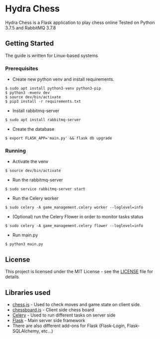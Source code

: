 # Hydra Chess

Hydra Chess is a Flask application to play chess online
Tested on Python 3.7.5 and RabbitMQ 3.7.8

## Getting Started

The guide is written for Linux-based systems

### Prerequisites

* Create new python venv and install requirements.
```
$ sudo apt install python3-venv python3-pip
$ python3 -mvenv dev
$ source dev/bin/activate
$ pip3 install -r requirements.txt
```

* Install rabbitmq-server
```
$ sudo apt install rabbitmq-server
```

* Create the database
```
$ export FLASK_APP='main.py' && flask db upgrade
```

### Running

* Activate the venv

```
$ source dev/bin/activate
```

* Run the rabbitmq-server
```
$ sudo service rabbitmq-server start
```

* Run the Celery worker
```
$ sudo celery -A game_management.celery worker --loglevel=info
```

* (Optional) run the Celery Flower in order to monitor tasks status
```
$ sudo celery -A game_management.celery flower --loglevel=info
```

* Run main.py
```
$ python3 main.py
```

## License

This project is licensed under the MIT License - see the [LICENSE](LICENSE) file for details

## Libraries used

* [chess.js](https://github.com/jhlywa/chess.js) - Used to check moves and game state on client side.
* [chessboard.js](https://github.com/oakmac/chessboardjs/) - Client side chess board
* [Celery](https://github.com/celery/celery) - Used to run different tasks on server side
* [Flask](https://github.com/pallets/flask) - Main server side framework
* There are also different add-ons for Flask (Flask-Login, Flask-SQLAlchemy, etc...)
